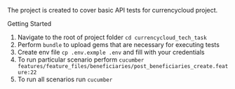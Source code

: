 The project is created to cover basic API tests for currencycloud project.

Getting Started

1. Navigate to the root of project folder `cd currencycloud_tech_task`
2. Perform `bundle` to upload gems that are necessary for executing tests
3. Create env file `cp .env.exmple .env` and fill with your credentials
4. To run particular scenario perform `cucumber features/feature_files/beneficiaries/post_beneficiaries_create.feature:22`
5. To run all scenarios run `cucumber`
